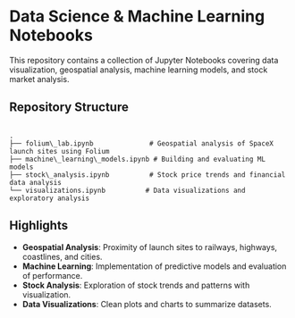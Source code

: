 # Data Science & Machine Learning Notebooks

This repository contains a collection of Jupyter Notebooks covering data visualization, geospatial analysis, machine learning models, and stock market analysis.

## Repository Structure
```

.
├── folium\_lab.ipynb              # Geospatial analysis of SpaceX launch sites using Folium
├── machine\_learning\_models.ipynb # Building and evaluating ML models
├── stock\_analysis.ipynb          # Stock price trends and financial data analysis
└── visualizations.ipynb          # Data visualizations and exploratory analysis

````

## Highlights
- **Geospatial Analysis**: Proximity of launch sites to railways, highways, coastlines, and cities.  
- **Machine Learning**: Implementation of predictive models and evaluation of performance.  
- **Stock Analysis**: Exploration of stock trends and patterns with visualization.  
- **Data Visualizations**: Clean plots and charts to summarize datasets.

